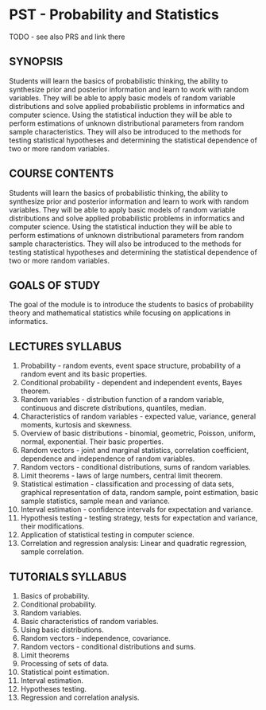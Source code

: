 # PST - Probability and Statistics

TODO - see also PRS and link there

## SYNOPSIS
Students will learn the basics of probabilistic thinking, the ability to synthesize prior and posterior information and learn to work with random variables. They will be able to apply basic models of random variable distributions and solve applied probabilistic problems in informatics and computer science. Using the statistical induction they will be able to perform estimations of unknown distributional parameters from random sample characteristics. They will also be introduced to the methods for testing statistical hypotheses and determining the statistical dependence of two or more random variables.

## COURSE CONTENTS
Students will learn the basics of probabilistic thinking, the ability to synthesize prior and posterior information and learn to work with random variables. They will be able to apply basic models of random variable distributions and solve applied probabilistic problems in informatics and computer science. Using the statistical induction they will be able to perform estimations of unknown distributional parameters from random sample characteristics. They will also be introduced to the methods for testing statistical hypotheses and determining the statistical dependence of two or more random variables.

## GOALS OF STUDY
The goal of the module is to introduce the students to basics of probability theory and mathematical statistics while focusing on applications in informatics.

## LECTURES SYLLABUS
1. Probability - random events, event space structure, probability of a random event and its basic properties.
2. Conditional probability - dependent and independent events, Bayes theorem.
3. Random variables - distribution function of a random variable, continuous and discrete distributions, quantiles, median.
4. Characteristics of random variables - expected value, variance, general moments, kurtosis and skewness.
5. Overview of basic distributions - binomial, geometric, Poisson, uniform, normal, exponential. Their basic properties.
6. Random vectors - joint and marginal statistics, correlation coefficient, dependence and independence of random variables.
7. Random vectors - conditional distributions, sums of random variables.
8. Limit theorems - laws of large numbers, central limit theorem.
9. Statistical estimation - classification and processing of data sets, graphical representation of data, random sample, point estimation, basic sample statistics, sample mean and variance.
10. Interval estimation - confidence intervals for expectation and variance.
11. Hypothesis testing - testing strategy, tests for expectation and variance, their modifications.
12. Application of statistical testing in computer science.
13. Correlation and regression analysis: Linear and quadratic regression, sample correlation.

## TUTORIALS SYLLABUS
1. Basics of probability.
2. Conditional probability.
3. Random variables.
4. Basic characteristics of random variables.
5. Using basic distributions.
6. Random vectors - independence, covariance.
7. Random vectors - conditional distributions and sums.
8. Limit theorems
9. Processing of sets of data.
10. Statistical point estimation.
11. Interval estimation.
12. Hypotheses testing.
13. Regression and correlation analysis.